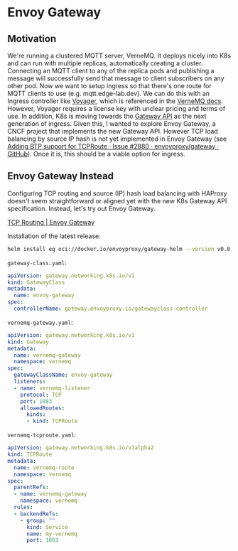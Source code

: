 # Envoy Gateway

## Motivation

We're running a clustered MQTT server, VerneMQ. It deploys nicely into K8s and can run with multiple replicas, automatically creating a cluster. Connecting an MQTT client to any of the replica pods and publishing a message will successfully send that message to client subscribers on any other pod. Now we want to setup ingress so that there's one route for MQTT clients to use (e.g. mqtt.edge-lab.dev). We can do this with an Ingress controller like [Voyager](https://github.com/voyagermesh/voyager), which is referenced in the [VerneMQ docs](https://docs.vernemq.com/guides/vernemq-on-kubernetes). However, Voyager requires a license key with unclear pricing and terms of use. In addition, K8s is moving towards the [Gateway API](https://gateway-api.sigs.k8s.io/) as the next generation of ingress. Given this, I wanted to explore Envoy Gateway, a CNCF project that implements the new Gateway API. However TCP load balancing by source IP hash is not yet implemented in Envoy Gateway (see [Adding BTP support for TCPRoute · Issue #2880 · envoyproxy/gateway · GitHub](https://github.com/envoyproxy/gateway/issues/2880)). Once it is, this should be a viable option for ingress.



## Envoy Gateway Instead

Configuring TCP routing and source (IP) hash load balancing with HAProxy doesn't seem straightforward or aligned yet with the new K8s Gateway API specification. Instead, let's try out Envoy Gateway.

[TCP Routing | Envoy Gateway](https://gateway.envoyproxy.io/v0.6.0/user/tcp-routing/)

Installation of the latest release:

```bash
helm install eg oci://docker.io/envoyproxy/gateway-helm --version v0.0.0-latest -n envoy-gateway-system --create-namespace
```

`gateway-class.yaml`:

```yaml
apiVersion: gateway.networking.k8s.io/v1
kind: GatewayClass
metadata:
  name: envoy-gateway
spec:
  controllerName: gateway.envoyproxy.io/gatewayclass-controller
```

`vernemq-gateway.yaml`:

```yaml
apiVersion: gateway.networking.k8s.io/v1
kind: Gateway
metadata:
  name: vernemq-gateway
  namespace: vernemq
spec:
  gatewayClassName: envoy-gateway
  listeners:
  - name: vernemq-listener
    protocol: TCP
    port: 1883
    allowedRoutes:
      kinds:
      - kind: TCPRoute
```

`vernemq-tcproute.yaml`:

```yaml
apiVersion: gateway.networking.k8s.io/v1alpha2
kind: TCPRoute
metadata:
  name: vernemq-route
  namespace: vernemq
spec:
  parentRefs:
  - name: vernemq-gateway
    namespace: vernemq
  rules:
  - backendRefs:
    - group: ""
      kind: Service
      name: my-vernemq
      port: 1883
```

